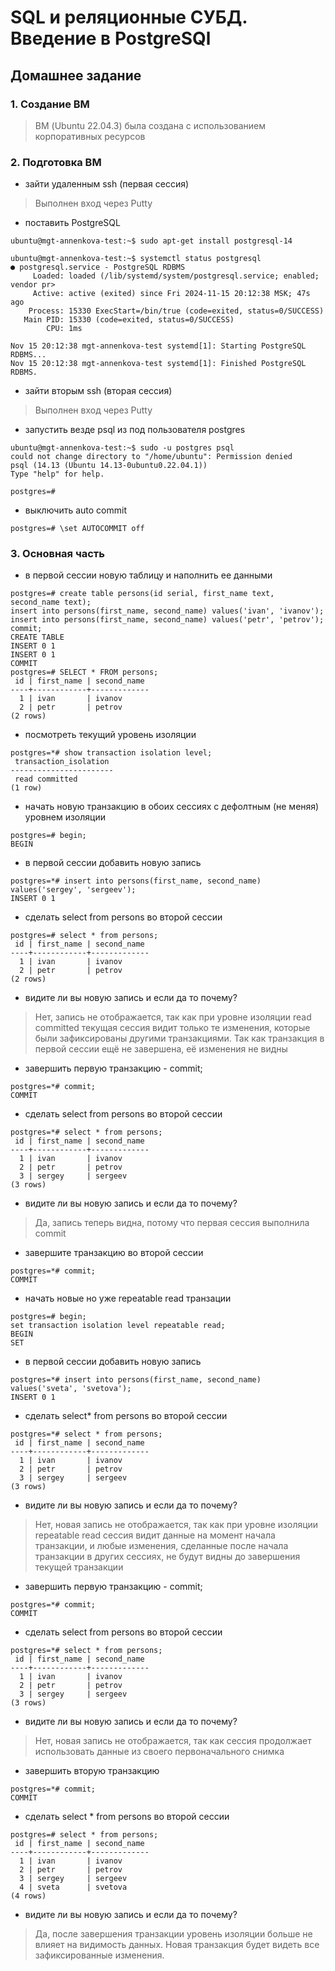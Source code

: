 # SQL и реляционные СУБД. Введение в PostgreSQl
## Домашнее задание
### 1. Создание ВМ
> ВМ (Ubuntu 22.04.3) была создана с использованием корпоративных ресурсов 
### 2. Подготовка ВМ
* зайти удаленным ssh (первая сессия)
> Выполнен вход через Putty
* поставить PostgreSQL
```
ubuntu@mgt-annenkova-test:~$ sudo apt-get install postgresql-14
```
```
ubuntu@mgt-annenkova-test:~$ systemctl status postgresql
● postgresql.service - PostgreSQL RDBMS
     Loaded: loaded (/lib/systemd/system/postgresql.service; enabled; vendor pr>
     Active: active (exited) since Fri 2024-11-15 20:12:38 MSK; 47s ago
    Process: 15330 ExecStart=/bin/true (code=exited, status=0/SUCCESS)
   Main PID: 15330 (code=exited, status=0/SUCCESS)
        CPU: 1ms

Nov 15 20:12:38 mgt-annenkova-test systemd[1]: Starting PostgreSQL RDBMS...
Nov 15 20:12:38 mgt-annenkova-test systemd[1]: Finished PostgreSQL RDBMS.

```
* зайти вторым ssh (вторая сессия)
> Выполнен вход через Putty
* запустить везде psql из под пользователя postgres
```
ubuntu@mgt-annenkova-test:~$ sudo -u postgres psql
could not change directory to "/home/ubuntu": Permission denied
psql (14.13 (Ubuntu 14.13-0ubuntu0.22.04.1))
Type "help" for help.

postgres=#
```
* выключить auto commit
```
postgres=# \set AUTOCOMMIT off
```
### 3. Основная часть
* в первой сессии новую таблицу и наполнить ее данными
```
postgres=# create table persons(id serial, first_name text, second_name text);
insert into persons(first_name, second_name) values('ivan', 'ivanov');
insert into persons(first_name, second_name) values('petr', 'petrov');
commit;
CREATE TABLE
INSERT 0 1
INSERT 0 1
COMMIT
postgres=# SELECT * FROM persons;
 id | first_name | second_name
----+------------+-------------
  1 | ivan       | ivanov
  2 | petr       | petrov
(2 rows)
```
* посмотреть текущий уровень изоляции
```
postgres=*# show transaction isolation level;
 transaction_isolation
-----------------------
 read committed
(1 row)
```
* начать новую транзакцию в обоих сессиях с дефолтным (не меняя) уровнем изоляции
```
postgres=# begin;
BEGIN
```
* в первой сессии добавить новую запись
```
postgres=*# insert into persons(first_name, second_name) values('sergey', 'sergeev');
INSERT 0 1
```
* сделать select from persons во второй сессии
```
postgres=# select * from persons;
 id | first_name | second_name
----+------------+-------------
  1 | ivan       | ivanov
  2 | petr       | petrov
(2 rows)
```
* видите ли вы новую запись и если да то почему?
> Нет, запись не отображается, так как при уровне изоляции read committed текущая сессия видит только те изменения, которые были зафиксированы другими транзакциями. Так как транзакция в первой сессии ещё не завершена, её изменения не видны
* завершить первую транзакцию - commit;
```
postgres=*# commit;
COMMIT
```
* сделать select from persons во второй сессии
```
postgres=*# select * from persons;
 id | first_name | second_name
----+------------+-------------
  1 | ivan       | ivanov
  2 | petr       | petrov
  3 | sergey     | sergeev
(3 rows)
```
* видите ли вы новую запись и если да то почему?
> Да, запись теперь видна, потому что первая сессия выполнила commit
* завершите транзакцию во второй сессии
```
postgres=*# commit;
COMMIT
```
* начать новые но уже repeatable read транзации
```
postgres=# begin;
set transaction isolation level repeatable read;
BEGIN
SET
```
* в первой сессии добавить новую запись
```
postgres=*# insert into persons(first_name, second_name) values('sveta', 'svetova');
INSERT 0 1
```
* сделать select* from persons во второй сессии
```
postgres=*# select * from persons;
 id | first_name | second_name
----+------------+-------------
  1 | ivan       | ivanov
  2 | petr       | petrov
  3 | sergey     | sergeev
(3 rows)
```
* видите ли вы новую запись и если да то почему?
> Нет, новая запись не отображается, так как при уровне изоляции repeatable read сессия видит данные на момент начала транзакции, и любые изменения, сделанные после начала транзакции в других сессиях, не будут видны до завершения текущей транзакции
* завершить первую транзакцию - commit;
```
postgres=*# commit;
COMMIT
```
* сделать select from persons во второй сессии
```
postgres=*# select * from persons;
 id | first_name | second_name
----+------------+-------------
  1 | ivan       | ivanov
  2 | petr       | petrov
  3 | sergey     | sergeev
(3 rows)
```
* видите ли вы новую запись и если да то почему?
> Нет, новая запись не отображается, так как сессия продолжает использовать данные из своего первоначального снимка
* завершить вторую транзакцию
```
postgres=*# commit;
COMMIT
```
* сделать select * from persons во второй сессии
```
postgres=# select * from persons;
 id | first_name | second_name
----+------------+-------------
  1 | ivan       | ivanov
  2 | petr       | petrov
  3 | sergey     | sergeev
  4 | sveta      | svetova
(4 rows)
```
* видите ли вы новую запись и если да то почему?
> Да, после завершения транзакции уровень изоляции больше не влияет на видимость данных. Новая транзакция будет видеть все зафиксированные изменения.
